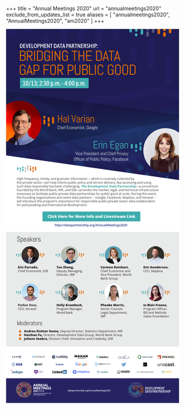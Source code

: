 +++
title = "Annual Meetings 2020"
url = "annualmeetings2020"
exclude_from_updates_list = true
aliases = [
    "annualmeetings2020",
    "AnnualMeetings2020",
    "am2020"
]
+++

[![](/events/annualmeetings2020.png)](https://www.imfconnect.org/content/imf/en/annual-meetings/calendar/open/2020/10/13/development_datapartnershipbridgingthedatagapforpublicgood_158127.html?calendarCategory=T2ZmaWNpYWwvQnkgSW52aXRhdGlvbg==.UHJlc3M=.T3Blbg==#showCalDetail)
